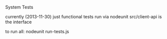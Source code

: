 System Tests

currently (2013-11-30) just functional tests run via nodeunit
src/client-api is the interface

to run all:
nodeunit run-tests.js
